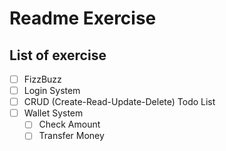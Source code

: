 # Readme Exercise

## List of exercise

- [ ] FizzBuzz
- [ ] Login System
- [ ] CRUD (Create-Read-Update-Delete) Todo List
- [ ] Wallet System
  - [ ] Check Amount
  - [ ] Transfer Money
